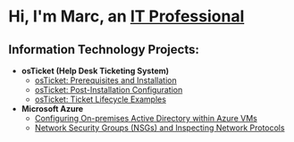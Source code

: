 <h1>Hi, I'm Marc, an <a href="https://linkedin.com/in/Marc">IT Professional</a></h1>

<h2> Information Technology Projects:</h2>

- <b>osTicket (Help Desk Ticketing System)</b>
  - [osTicket: Prerequisites and Installation](https://github.com/masu232/osticket-prereqs)
  - [osTicket: Post-Installation Configuration](https://github.com/masu232/post-install-config)
  - [osTicket: Ticket Lifecycle Examples](https://github.com/masu232/ticket-lifecycle)
- <b>Microsoft Azure</b>
  - [Configuring On-premises Active Directory within Azure VMs](https://github.com/masu232/configure-ad)
  - [Network Security Groups (NSGs) and Inspecting Network Protocols](https://github.com/masu232/azure-network-protocols)
